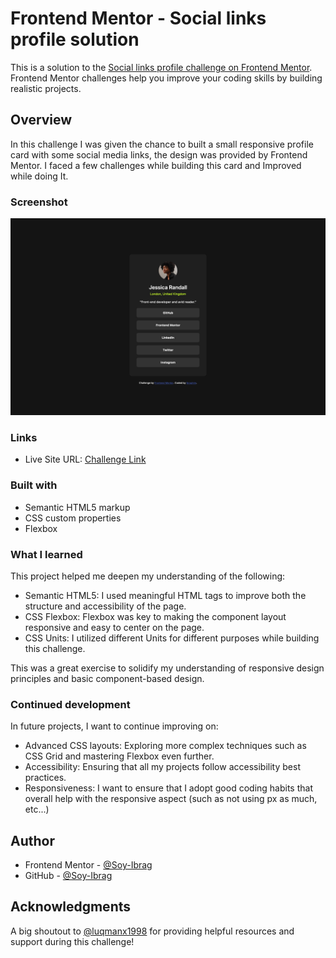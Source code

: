 # Frontend Mentor - Social links profile solution

This is a solution to the [Social links profile challenge on Frontend Mentor](https://www.frontendmentor.io/challenges/social-links-profile-UG32l9m6dQ/hub). Frontend Mentor challenges help you improve your coding skills by building realistic projects. 

## Overview

In this challenge I was given the chance to built a small responsive profile card with some social media links, the design was provided by Frontend Mentor.
I faced a few challenges while building this card and Improved while doing It.

### Screenshot

![Final Product](/Final%20Result.png)

### Links

- Live Site URL: [Challenge Link](https://soy-ibrag.github.io/Frontend-Mentor-Social-links-profile-Challenge/)

### Built with

- Semantic HTML5 markup
- CSS custom properties
- Flexbox

### What I learned

This project helped me deepen my understanding of the following:
  - Semantic HTML5: I used meaningful HTML tags to improve both the structure and accessibility of the page.
  - CSS Flexbox: Flexbox was key to making the component layout responsive and easy to center on the page.
  - CSS Units: I utilized different Units for different purposes while building this challenge.

This was a great exercise to solidify my understanding of responsive design principles and basic component-based design.

### Continued development

In future projects, I want to continue improving on:
  - Advanced CSS layouts: Exploring more complex techniques such as CSS Grid and mastering Flexbox even further.
  - Accessibility: Ensuring that all my projects follow accessibility best practices.
  - Responsiveness: I want to ensure that I adopt good coding habits that overall help with the responsive aspect (such as not using px as much, etc...)


## Author

- Frontend Mentor - [@Soy-Ibrag](https://www.frontendmentor.io/profile/Soy-Ibrag)
- GitHub - [@Soy-Ibrag](https://github.com/Soy-Ibrag)

## Acknowledgments

A big shoutout to [@luqmanx1998](https://github.com/luqmanx1998) for providing helpful resources and support during this challenge!